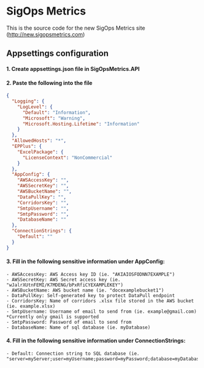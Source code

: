 # SigOps Metrics

This is the source code for the new SigOps Metrics site (http://new.sigopsmetrics.com)

## Appsettings configuration

#### 1. Create appsettings.json file in SigOpsMetrics.API 

#### 2. Paste the following into the file 

```json
{
  "Logging": {
    "LogLevel": {
      "Default": "Information",
      "Microsoft": "Warning",
      "Microsoft.Hosting.Lifetime": "Information"
    }
  },
  "AllowedHosts": "*",
  "EPPlus": {
    "ExcelPackage": {
      "LicenseContext": "NonCommercial"
    }
  },
  "AppConfig": {
    "AWSAccessKey": "",
    "AWSSecretKey": "",
    "AWSBucketName": "",
    "DataPullKey": "",
    "CorridorsKey": "",
    "SmtpUsername": "",
    "SmtpPassword": "",
    "DatabaseName": "" 
  },
  "ConnectionStrings": {
    "Default": ""
  }
}
```

#### 3. Fill in the following sensitive information under AppConfig:
    - AWSAccessKey: AWS Access key ID (ie. "AKIAIOSFODNN7EXAMPLE")
    - AWSSecretKey: AWS Secret access key (ie. "wJalrXUtnFEMI/K7MDENG/bPxRfiCYEXAMPLEKEY")
    - AWSBucketName: AWS bucket name (ie. "docexamplebucket1")
    - DataPullKey: Self-generated key to protect DataPull endpoint
    - CorridorsKey: Name of corridors .xlsx file stored in the AWS bucket (ie. example.xlsx) 
    - SmtpUsername: Username of email to send from (ie. example@gmail.com) *Currently only gmail is supported
    - SmtpPassword: Password of email to send from
    - DatabaseName: Name of sql database (ie. myDatabase)
    
#### 4. Fill in the following sensitive information under ConnectionStrings:
    - Default: Connection string to SQL database (ie. "server=myServer;user=myUsername;password=myPassword;database=myDatabase")